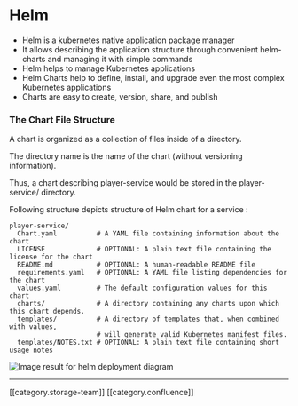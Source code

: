 # Helm

* Helm is a kubernetes native application package manager
* It allows describing the application structure through convenient helm-charts and managing it with simple commands
* Helm helps to manage Kubernetes applications
* Helm Charts help to define, install, and upgrade even the most complex Kubernetes applications
* Charts are easy to create, version, share, and publish&#x20;

### The Chart File Structure

A chart is organized as a collection of files inside of a directory.

The directory name is the name of the chart (without versioning information).

Thus, a chart describing player-service would be stored in the player-service/ directory.

Following structure depicts structure of Helm chart for a service :

```
player-service/
  Chart.yaml          # A YAML file containing information about the chart
  LICENSE             # OPTIONAL: A plain text file containing the license for the chart
  README.md           # OPTIONAL: A human-readable README file
  requirements.yaml   # OPTIONAL: A YAML file listing dependencies for the chart
  values.yaml         # The default configuration values for this chart
  charts/             # A directory containing any charts upon which this chart depends.
  templates/          # A directory of templates that, when combined with values,
                      # will generate valid Kubernetes manifest files.
  templates/NOTES.txt # OPTIONAL: A plain text file containing short usage notes
```

![Image result for helm deployment diagram](../../../../DevOpsFull/AllDocs/images/storage)

***

\[\[category.storage-team]] \[\[category.confluence]]
